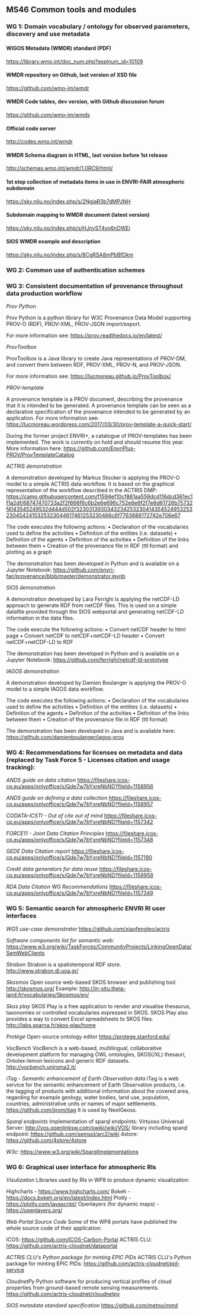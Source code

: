 ## MS46 Common tools and modules

### WG 1: Domain vocabulary / ontology for observed parameters, discovery and use metadata

#### WIGOS Metadata (WMDR) standard (PDF)
https://library.wmo.int/doc_num.php?explnum_id=10109

#### WMDR repository on Github, last version of XSD file
https://github.com/wmo-im/wmdr

#### WMDR Code tables, dev version, with Github discussion forum
https://github.com/wmo-im/wmds

#### Official code server
http://codes.wmo.int/wmdr

#### WMDR Schema diagram in HTML, last version before 1st release
http://schemas.wmo.int/wmdr/1.0RC9/html/

#### 1st step collection of metadata items in use in ENVRI-FAIR atmospheric subdomain
https://sky.nilu.no/index.php/s/2NgjaR3b7dMPJNH

#### Subdomain mapping to WMDR document (latest version)
https://sky.nilu.no/index.php/s/HJnyST4yo6nDWEi

#### SIOS WMDR example and description
https://sky.nilu.no/index.php/s/8CgRSA8mPbBfDkm

### WG 2: Common use of authentication schemes

### WG 3: Consistent documentation of provenance throughout data production workflow

*Prov Python*

Prov Python is a python library for W3C Provenance Data Model supporting PROV-O (RDF), PROV-XML, PROV-JSON import/export.

For more information see: https://prov.readthedocs.io/en/latest/
            
*ProvToolbox*

ProvToolbox is a Java library to create Java representations of PROV-DM, and convert them between RDF, PROV-XML, PROV-N, and PROV-JSON.

For more information see: https://lucmoreau.github.io/ProvToolbox/

*PROV-template*

A provenance template is a PROV document, describing the provenance that it is intended to be generated. A provenance template can be seen as a declarative specification of the provenance intended to be generated by an application.
For more information see: https://lucmoreau.wordpress.com/2017/03/30/prov-template-a-quick-start/

During the former project ENVRI+, a catalogue of PROV-templates has been implemented. The work is currently on hold and should resume this year.
More information here: https://github.com/EnvriPlus-PROV/ProvTemplateCatalog

*ACTRIS demonstration*

A demonstration developed by Markus Stocker is applying the PROV-O model to a simple ACTRIS data workflow. It is based on the graphical representation of the workflow described in the ACTRIS DMP: https://camo.githubusercontent.com/f1594ef10cf861aa559dcd116dcd361ec1f1a2df/68747470733a2f2f666f6c6b2e6e696c752e6e6f2f7e6d61726b75732f4143545249532d444d502f32303139303432342532304143545249532532304542415325323044617461253230466c6f7763686172742e706e67

The code executes the following actions:
    • Declaration of the vocabularies used to define the activities
    • Definition of the entities (i.e. datasets)
    • Definition of the agents
    • Definition of the activities
    • Definition of the links between them
    • Creation of the provenance file in RDF (ttl format) and plotting as a graph

The demonstration has been developed in Python and is available on a Jupyter Notebook: https://github.com/envri-fair/provenance/blob/master/demonstrator.ipynb

*SIOS demonstration*

A demonstration developed by Lara Ferrighi is applying the netCDF-LD approach to generate RDF from netCDF files. This is used on a simple datafile provided through the SIOS webportal and generating netCDF-LD information in the data files.

The code execute the following actions:
    • Convert netCDF header to html page
    • Convert netCDF to netCDF+netCDF-LD header
    • Convert netCDF+netCDF-LD to RDF

The demonstration has been developed in Python and is available on a Jupyter Notebook: https://github.com/ferrighi/netcdf-ld-prototype

*IAGOS demonstration*

A demonstration developed by Damien Boulanger is applying the PROV-O model to a simple IAGOS data workflow.

The code executes the following actions:
    • Declaration of the vocabularies used to define the activities
    • Definition of the entities (i.e. datasets)
    • Definition of the agents
    • Definition of the activities
    • Definition of the links between them
    • Creation of the provenance file in RDF (ttl format)

The demonstration has been developed in Java and is available here: https://github.com/damienboulanger/iagos-prov

### WG 4: Recommendations for licenses on metadata and data (replaced by Task Force 5 - Licenses citation and usage tracking):

*ANDS guide on data citation*
https://fileshare.icos-cp.eu/apps/onlyoffice/s/Qde7w7bYxreNbND?fileId=1158956

*ANDS guide on defining a data collection*
https://fileshare.icos-cp.eu/apps/onlyoffice/s/Qde7w7bYxreNbND?fileId=1158957

*CODATA-ICSTI - Out of cite out of mind*
https://fileshare.icos-cp.eu/apps/onlyoffice/s/Qde7w7bYxreNbND?fileId=1157342

*FORCE11 - Joint Data Citation Principles*
https://fileshare.icos-cp.eu/apps/onlyoffice/s/Qde7w7bYxreNbND?fileId=1157348

*GEDE Data Citation report*
https://fileshare.icos-cp.eu/apps/onlyoffice/s/Qde7w7bYxreNbND?fileId=1157190

*Credit data generators for data reuse*
https://fileshare.icos-cp.eu/apps/onlyoffice/s/Qde7w7bYxreNbND?fileId=1158958

*RDA Data Citation WG Recommendations*
https://fileshare.icos-cp.eu/apps/onlyoffice/s/Qde7w7bYxreNbND?fileId=1157349

### WG 5: Semantic search for atmospheric ENVRI RI user interfaces

*WG5 use-case demonstrator*
https://github.com/xiaofengleo/actris

*Software components list for semantic web:*
https://www.w3.org/wiki/TaskForces/CommunityProjects/LinkingOpenData/SemWebClients

*Strabon*
Strabon is a spatiotemporal RDF store.
http://www.strabon.di.uoa.gr/

*Skosmos*
Open source web-based SKOS browser and publishing tool
http://skosmos.org/
Example: http://in-situ.theia-land.fr/vocabularies/Skosmos/en/

*Skos play*
SKOS Play is a free application to render and visualise thesaurus, taxonomies or controlled vocabularies expressed in SKOS.
SKOS Play also provides a way to convert Excel spreadsheets to SKOS files.
http://labs.sparna.fr/skos-play/home

*Protégé*
Open-source ontology editor
https://protege.stanford.edu/

*VocBench*
VocBench is a web-based, multilingual, collaborative development platform for managing OWL ontologies, SKOS(/XL) thesauri, Ontolex-lemon lexicons and generic RDF datasets.
http://vocbench.uniroma2.it/

*iTag - Semantic enhancement of Earth Observation data*
iTag is a web service for the semantic enhancement of Earth Observation products, i.e. the tagging of products with additional information about the covered area, regarding for example geology, water bodies, land use, population, countries, administrative units or names of major settlements.
https://github.com/jjrom/itag
It is used by NextGeoss.

*Sparql endpoints*
Implementation of sparql endpoints:
Virtuoso Universal Server: http://vos.openlinksw.com/owiki/wiki/VOS/
library including sparql endpoint: https://github.com/semsol/arc2/wiki 
4store: https://github.com/4store/4store

*W3c:*
https://www.w3.org/wiki/SparqlImplementations

### WG 6: Graphical user interface for atmospheric RIs

*Visulization*
Libraries used by RIs in WP8 to produce dynamic visualization:

Highcharts - https://www.highcharts.com/
Bokeh - https://docs.bokeh.org/en/latest/index.html
Plotly - https://plotly.com/javascript/
Openlayers (for dynamic maps) - https://openlayers.org/


*Web Portal Source Code*
Some of the WP8 portals have published the whole source code of their application:

ICOS:  https://github.com/ICOS-Carbon-Portal
ACTRIS CLU: https://github.com/actris-cloudnet/dataportal

*ACTRIS CLU's Python package for minting EPIC PIDs*
ACTRIS CLU's Python package for minting EPIC PIDs: https://github.com/actris-cloudnet/pid-service

*CloudnetPy*
Python software for producing vertical profiles of cloud properties from ground-based remote sensing measurements.
https://github.com/actris-cloudnet/cloudnetpy

*SIOS metadata standard specification*
https://github.com/metno/mmd
